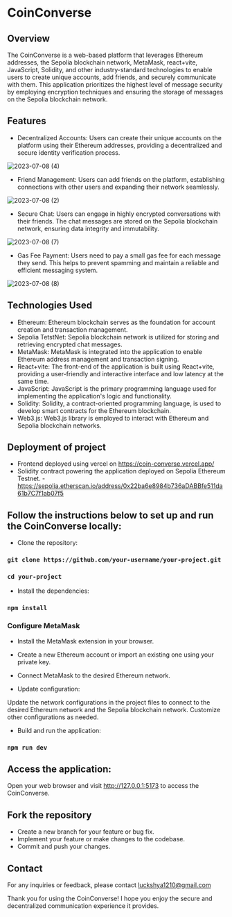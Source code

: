 # CoinConverse

## Overview

The CoinConverse is a web-based platform that leverages Ethereum addresses, the Sepolia blockchain network, MetaMask, react+vite, JavaScript, Solidity, and other industry-standard technologies to enable users to create unique accounts, add friends, and securely communicate with them. This application prioritizes the highest level of message security by employing encryption techniques and ensuring the storage of messages on the Sepolia blockchain network.

## Features
* Decentralized Accounts: Users can create their unique accounts on the platform using their Ethereum addresses, providing a decentralized and secure identity verification process.

![2023-07-08 (4)](https://github.com/Luckshya1210/CoinConverse/assets/93855214/96e51951-7141-4e86-a186-7ab476e5c78a)

* Friend Management: Users can add friends on the platform, establishing connections with other users and expanding their network seamlessly.

![2023-07-08 (2)](https://github.com/Luckshya1210/CoinConverse/assets/93855214/d7bd8da2-e1e9-4bd3-8ef8-f2a592c7de4c)

* Secure Chat: Users can engage in highly encrypted conversations with their friends. The chat messages are stored on the Sepolia blockchain network, ensuring data integrity and immutability.

![2023-07-08 (7)](https://github.com/Luckshya1210/CoinConverse/assets/93855214/2f29ed5d-fd21-4f07-9145-864320e6da7d)

* Gas Fee Payment: Users need to pay a small gas fee for each message they send. This helps to prevent spamming and maintain a reliable and efficient messaging system.

![2023-07-08 (8)](https://github.com/Luckshya1210/CoinConverse/assets/93855214/1e9e65d6-6a53-40fe-b31d-caee93d47aff)

## Technologies Used

* Ethereum: Ethereum blockchain serves as the foundation for account creation and transaction management.
* Sepolia TetstNet: Sepolia blockchain network is utilized for storing and retrieving encrypted chat messages.
* MetaMask: MetaMask is integrated into the application to enable Ethereum address management and transaction signing.
* React+vite: The front-end of the application is built using React+vite, providing a user-friendly and interactive interface and low latency at the same time.
* JavaScript: JavaScript is the primary programming language used for implementing the application's logic and functionality.
* Solidity: Solidity, a contract-oriented programming language, is used to develop smart contracts for the Ethereum blockchain.
* Web3.js: Web3.js library is employed to interact with Ethereum and Sepolia blockchain networks.

## Deployment of project

* Frontend deployed using vercel on https://coin-converse.vercel.app/
* Solidity contract powering the application deployed on Sepolia Ethereum Testnet. - https://sepolia.etherscan.io/address/0x22ba6e8984b736aDABBfe511da61b7C7f1ab07f5

## Follow the instructions below to set up and run the CoinConverse locally:
* Clone the repository:

### `git clone https://github.com/your-username/your-project.git`
### `cd your-project`

* Install the dependencies:
 
### `npm install`

### Configure MetaMask
  
* Install the MetaMask extension in your browser.
* Create a new Ethereum account or import an existing one using your private key.
* Connect MetaMask to the desired Ethereum network.

* Update configuration:

Update the network configurations in the project files to connect to the desired Ethereum network and the Sepolia blockchain network.
Customize other configurations as needed.

* Build and run the application:

### `npm run dev`

## Access the application:

Open your web browser and visit http://127.0.0.1:5173 to access the CoinConverse.

## Fork the repository
* Create a new branch for your feature or bug fix.
* Implement your feature or make changes to the codebase.
* Commit and push your changes.
 
## Contact
For any inquiries or feedback, please contact luckshya1210@gmail.com

Thank you for using the CoinConverse! I hope you enjoy the secure and decentralized communication experience it provides.
  
